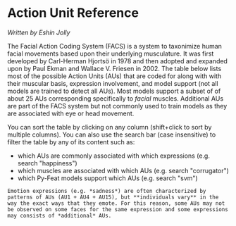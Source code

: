 # Action Unit Reference

*Written by Eshin Jolly*

The Facial Action Coding System (FACS) is a system to taxonimize human facial movements based upon their underlying musculature. It was first developed by Carl-Herman Hjortsö in 1978 and then adopted and expanded upon by Paul Ekman and Wallace V. Friesen in 2002. The table below lists most of the possible Action Units (AUs) that are coded for along with with their muscular basis, expression involvement, and model support (not all models are trained to detect all AUs). Most models support a subset of of about 25 AUs corresponding specifically to *facial* muscles. Additional AUs are part of the FACS system but not commonly used to train models as they are associated with eye or head movement. 

You can sort the table by clicking on any column (shift+click to sort by multiple columns). You can also use the search bar (case insensitive) to filter the table by any of its content such as:
- which AUs are commonly associated with which expressions (e.g. search "happiness")
- which muscles are associated with which AUs (e.g. search "corrugator")
- which Py-Feat models support which AUs (e.g. search "svm")

```{note}
Emotion expressions (e.g. *sadness*) are often characterized by patterns of AUs (AU1 + AU4 + AU15), but **individuals vary** in the way the exact ways that they emote. For this reason, some AUs may not be observed on some faces for the same expression and some expressions may consists of *additional* AUs.
```

<link href="https://unpkg.com/gridjs/dist/theme/mermaid.min.css" rel="stylesheet" />
<div id="wrapper"></div>
<script src="https://unpkg.com/gridjs/dist/gridjs.umd.js"></script>

<script defer>
    const grid = new gridjs.Grid({
        search: true,
        sort: true,
        resizable: false,
        autoWidth: false,
        fixedHeader: true,
        height: '52rem',
        width: 'initial',
        style: {
            container: {
                'overflow': 'scroll'
            },
            table: {
                'font-size': '14px',
                'text-overflow': 'scroll',
            },
        },
        columns: [{name:'AU', formatter: (cell) => `AU${cell}`}, 'FACS Name', 'Muscles', 'FACS Category', 'Related Expression', 'Models', 'Notes'],
        data: [
            [1, 'Inner Brow Raiser', 'Frontalis (medial)', 'main', 'sadness, surprise, fear', 'rf, svm, logistic, JAANET, DRML, Py-Feat viz', ''],
            [2, 'Outer Brow Raiser', 'Frontalis (lateral)', 'main', 'surprise, fear', 'rf, svm, logistic, JAANET, DRML, Py-Feat viz', ''],
            [3, 'Inner corner Brow Tightener', 'Procerus, Depressor Supercilii, Corrugator Supercilii', 'extended (Baby FACS)', '', 'none', 'Only in babies! Analogue of AU4 in adults'],
            [4, 'Brow Lowerer', 'Procerus, Depressor Supercilii, Corrugator Supercilii', 'main', 'sadness, fear, anger', 'rf, svm, logistic, JAANET, Py-Feat viz', ''],
            [5, 'Upper Lid Raiser', 'Levator Palpebrae Superioris, Superior Tarsal Muscle', 'main', 'surprise, fear, anger', 'rf, svm, logistic, JAANET, Py-Feat viz', ''],
            [6, 'Cheek Raiser', 'Orbicularis Oculi (orbital)', 'main', 'happiness, disgust, contempt', 'rf, svm, logistic, JAANET, DRML, Py-Feat viz', ''],
            [7, 'Lid Tightener', 'Orbicularis Oculi (palpebral)', 'main', 'fear, anger', 'rf, svm, logistic, JAANET, DRML, Py-Feat viz', ''],
            [8, 'Lips Toward Each Other', 'Orbicularis Oris', 'main', 'none', ''],
            [9, 'Nose Wrinkler', 'Levator Labii Superioris Alaeque Nasi', 'main', 'disgust', 'rf, svm, logistic, Py-Feat viz', ''],
            [10, 'Upper Lip Raiser', 'Levator Labii Superioris', 'main', '', 'rf, svm, logistic, JAANET, Py-Feat viz', ''],
            [11, 'Nasolabial Deepener', 'Zygomaticus Minor', 'main', 'disgust, fear', 'rf, svm, logistic', ''],
            [12, 'Lip Corner Puller', 'Zygomaticus Major', 'main', 'happiness, contempt', 'rf, svm, logistic, JAANET, DRML, Py-Feat viz', ''],
            [13, 'Sharp Lip Puller', 'Levator Anguli Oris/Caninus', 'main', '', 'none', ''],
            [14, 'Dimpler', 'Buccinator', 'main', 'contempt', 'rf, svm, logistic, JAANET, DRML, Py-Feat viz', ''],
            [15, 'Lip Corner Depressor', 'Depressor Anguli Oris', 'main', 'sadness, disgust', 'rf, svm, logistic, JAANET, DRML, Py-Feat viz', ''],
            [16, 'Lower Lip Depressor', 'Depressor Labii Inferioris', 'main', '', 'none', ''],
            [17, 'Chin Raiser', 'Mentalis', 'main', 'disgust', 'rf, svm, logistic, JAANET, DRML, Py-Feat viz', ''],
            [18, 'Lip Pucker', 'Incisvii Labii Superioris, Incisvii Labii Inferioris', 'main', '', 'Py-Feat viz', ''],
            [19, 'Tongue Show', 'Genioglossus, Medial Pterygoid, Masseter', 'main', '', 'none', ''],
            [20, 'Lip Stretcher', 'Risorius, Platysma', 'main', 'fear', 'rf, svm, logistic, Py-Feat viz', ''],
            [21, 'Neck Tightener', 'Platysma', 'main', '', 'none', ''],
            [22, 'Lip Funneler', 'Orbicularis Oris', 'main', '', 'none', ''],
            [23, 'Lip Tightener', 'Orbicularis Oris', 'main', 'anger', 'rf, svm, logistic, JAANET, DRML, Py-Feat viz', ''],
            [24, 'Lip Pressor', 'Orbicularis Oris', 'main', '', 'rf, svm, logistic, JAANET, DRML, Py-Feat viz', ''],
            [25, 'Lip Part', 'Depressor Labii Inferioris', 'main', 'happiness, surprise, fear', 'rf, svm, logistic, Py-Feat viz', ''],
            [26, 'Jaw Drop', 'Masseter, Temporalis, Medial Pterygoid', 'main', 'fear, surprise', 'rf, svm, logistic, Py-Feat viz', ''],
            [27, 'Mouth Stretch', 'Pterygoids, Digastric', 'main', '', 'none', ''],
            [28, 'Lip Suck', 'Orbicularis Oris', 'main', '', 'rf, svm, logistic, Py-Feat viz', ''],
            [29, 'Jaw Thrust', 'Pterygoids, Masseter', 'behavioral', '', 'none', ''],
            [30, 'Jaw Sideways', 'Pterygoids, Masseter, Temporalis', 'behavioral', '', 'none', ''],
            [31, 'Jaw Clencher', 'Masseter', 'behavioral', '', 'none', ''],
            [32, 'Lip Bite', 'Masseter', 'behavioral', '', 'none', ''],
            [33, 'Cheek Blow', 'Buccinator, Orbicularis Oris, Mentalis', 'behavioral', '', 'none', ''],
            [34, 'Cheek Puff', 'Buccinator, Orbicularis Oris, Mentalis, Depressor Depti Nasi', 'behavioral', '', 'none', ''],
            [35, 'Cheek Suck', 'Buccinator', 'behavioral', '', 'none', ''],
            [37, 'Lip Wipe', 'Pterygoids, Masseter, Genioglossus', 'behavioral', '', 'none', ''],
            [38, 'Nostril Dilator', 'Nasalis (alaris), Dilator Naris Anterior, Depressor Septi Nasi', 'behavioral', 'anger', 'none', ''],
            [39, 'Nostril Compressor', 'Nasalis (transverse), Compressor Narium Minor', 'behavioral', '', 'none', ''],
            [40, 'Sniff', '', 'behavioral', '', 'none', ''],
            [41, 'Lid Drop', 'Levator Palpebrae Superioris (relaxation)', 'behavioral', '', 'none', ''],
            [42, 'Slit', 'Depressor Supercilii', 'behavioral', '', 'none', 'Different muscular strand than AU4'],
            [43, 'Eyes Closed', 'Levator Palebrae Superioris (relaxation)', 'behavioral', '', 'rf, svm, logistic, Py-Feat viz', ''],
            [44, 'Squint', 'Corrugator Supercilii', 'behavioral', '', 'none', 'Different muscular strand than AU4'],
            [45, 'Blink', 'Levator Palebrae Superioris (relaxation), Orbicularis Oculi (contraction)', 'behavioral','', 'none', 'Different muscular strand than AU4'],
            [46, 'Wink', 'Orbicularis Oculi', 'behavioral', '', 'none', ''],
            [51, 'Head turn left', '', 'head', '', 'none', ''],
            [52, 'Head turn right', '', 'head', '', 'none', ''],
            [53, 'Head up', '', 'head', '', 'none', ''],
            [54, 'Head down', '', 'head', '', 'none', ''],
            [55, 'Head tilt left', '', 'head', '', 'none', ''],
            [56, 'Head tilt right', '', 'head', '', 'none', ''],
            [57, 'Head forward', '', 'head', '', 'none', ''],
            [58, 'Head backward', '', 'head', '', 'none', ''],
            [61, 'Eyes turn left', 'Medial Rectus (right eye), Lateral Rectus (left eye)', 'eyes', '', 'none', ''],
            [62, 'Eyes turn right', 'Medial Rectus (left eye), Lateral Rectus (right eye)', 'eyes', '', 'none', ''],
            [63, 'Eyes up', 'Superior Rectus, Inferior Oblique', 'eyes', '', 'none', ''],
            [64, 'Eyes down', 'Inferior Rectus, Superior Oblique', 'eyes', '', 'none', ''],
            [65, 'Strabismus', '', 'eyes', '', 'none', 'Misaligned eyes when gazing'],
            [66, 'Cross-eyed', 'Medial Rectus', 'eyes', '', 'none', ''],
        ]
    });
    grid.render(document.getElementById('wrapper'))
</script>

<style>
    th {
        min-width: 175px !important;
    }
</style>